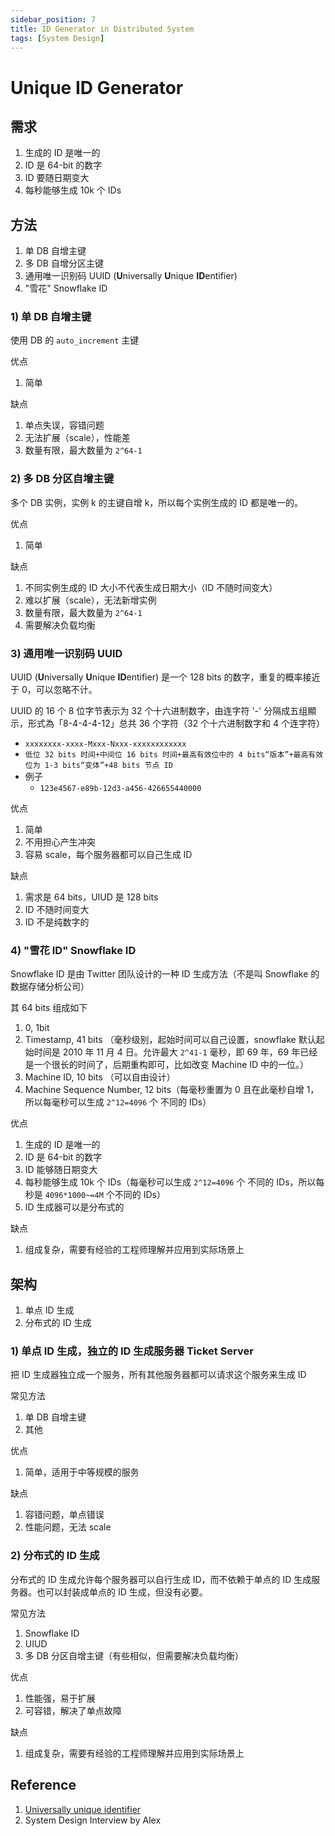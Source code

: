 ```yaml
---
sidebar_position: 7
title: ID Generator in Distributed System
tags: [System Design]
---
```


# Unique ID Generator

## 需求

1. 生成的 ID 是唯一的
2. ID 是 64-bit 的数字
3. ID 要随日期变大
4. 每秒能够生成 10k 个 IDs

## 方法

1. 单 DB 自增主键
2. 多 DB 自增分区主键
3. 通用唯一识别码 UUID (**U**niversally **U**nique **ID**entifier)
4. "雪花" Snowflake ID

### 1) 单 DB 自增主键

使用 DB 的 `auto_increment` 主键

优点

1. 简单

缺点

1. 单点失误，容错问题
2. 无法扩展（scale），性能差
3. 数量有限，最大数量为 `2^64-1`

### 2) 多 DB 分区自增主键

多个 DB 实例，实例 k 的主键自增 k，所以每个实例生成的 ID 都是唯一的。

优点

1. 简单

缺点

1. 不同实例生成的 ID 大小不代表生成日期大小（ID 不随时间变大）
2. 难以扩展（scale），无法新增实例
3. 数量有限，最大数量为 `2^64-1`
4. 需要解决负载均衡

### 3) 通用唯一识别码 UUID

UUID (**U**niversally **U**nique **ID**entifier) 是一个 128 bits 的数字，重复的概率接近于 0，可以忽略不计。

UUID 的 16 个 8 位字节表示为 32 个十六进制数字，由连字符 '-' 分隔成五组顯示，形式為「8-4-4-4-12」总共 36 个字符（32 个十六进制数字和 4 个连字符）

- `xxxxxxxx-xxxx-Mxxx-Nxxx-xxxxxxxxxxxx`
- `低位 32 bits 时间+中间位 16 bits 时间+最高有效位中的 4 bits“版本”+最高有效位为 1-3 bits“变体”+48 bits 节点 ID`
- 例子
  - `123e4567-e89b-12d3-a456-426655440000`

优点

1. 简单
2. 不用担心产生冲突
3. 容易 scale，每个服务器都可以自己生成 ID

缺点

1. 需求是 64 bits，UIUD 是 128 bits
2. ID 不随时间变大
3. ID 不是纯数字的

### 4) "雪花 ID" Snowflake ID

Snowflake ID 是由 Twitter 团队设计的一种 ID 生成方法（不是叫 Snowflake 的数据存储分析公司）

其 64 bits 组成如下

1. 0, 1bit
2. Timestamp, 41 bits （毫秒级别，起始时间可以自己设置，snowflake 默认起始时间是 2010 年 11 月 4 日。允许最大 `2^41-1` 毫秒，即 69 年，69 年已经是一个很长的时间了，后期重构即可，比如改变 Machine ID 中的一位。）
3. Machine ID, 10 bits （可以自由设计）
4. Machine Sequence Number, 12 bits（每毫秒重置为 0 且在此毫秒自增 1，所以每毫秒可以生成 `2^12=4096` 个 不同的 IDs）

优点

1. 生成的 ID 是唯一的
2. ID 是 64-bit 的数字
3. ID 能够随日期变大
4. 每秒能够生成 10k 个 IDs（每毫秒可以生成 `2^12=4096` 个 不同的 IDs，所以每秒是 `4096*1000~=4M` 个不同的 IDs）
5. ID 生成器可以是分布式的

缺点

1. 组成复杂，需要有经验的工程师理解并应用到实际场景上

## 架构

1. 单点 ID 生成
2. 分布式的 ID 生成

### 1) 单点 ID 生成，独立的 ID 生成服务器 Ticket Server

把 ID 生成器独立成一个服务，所有其他服务器都可以请求这个服务来生成 ID

常见方法

1. 单 DB 自增主键
2. 其他

优点

1. 简单，适用于中等规模的服务

缺点

1. 容错问题，单点错误
2. 性能问题，无法 scale

### 2) 分布式的 ID 生成

分布式的 ID 生成允许每个服务器可以自行生成 ID，而不依赖于单点的 ID 生成服务器。也可以封装成单点的 ID 生成，但没有必要。

常见方法

1. Snowflake ID
2. UIUD
3. 多 DB 分区自增主键（有些相似，但需要解决负载均衡）

优点

1. 性能强，易于扩展
2. 可容错，解决了单点故障

缺点

1. 组成复杂，需要有经验的工程师理解并应用到实际场景上

## Reference

1. [Universally unique identifier](https://en.wikipedia.org/wiki/Universally_unique_identifier)
2. System Design Interview by Alex